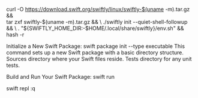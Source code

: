 curl -O https://download.swift.org/swiftly/linux/swiftly-$(uname -m).tar.gz && \
tar zxf swiftly-$(uname -m).tar.gz && \
./swiftly init --quiet-shell-followup && \
. "${SWIFTLY_HOME_DIR:-$HOME/.local/share/swiftly}/env.sh" && \
hash -r

Initialize a New Swift Package:
swift package init --type executable
This command sets up a new Swift package with a basic directory structure. Sources directory where your Swift files reside. Tests directory for any unit tests.

Build and Run Your Swift Package:
swift run

swift repl
:q



